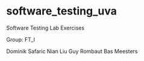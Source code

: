 software_testing_uva
====================

Software Testing Lab Exercises 

Group: FT_I

Dominik Safaric
Nian Liu
Guy Rombaut
Bas Meesters
